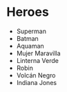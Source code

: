 # Heroes

* Superman
* Batman
* Aquaman
* Mujer Maravilla
* Linterna Verde
* Robin
* Volcán Negro
* Indiana Jones
